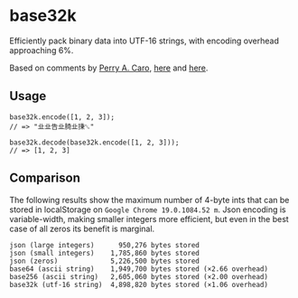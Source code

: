 base32k
=======

Efficiently pack binary data into UTF-16 strings, with encoding overhead
approaching 6%.

Based on comments by [Perry A. Caro](mailto:caro@adobe.com),
[here](http://lists.xml.org/archives/xml-dev/200307/msg00505.html) and
[here](http://lists.xml.org/archives/xml-dev/200307/msg00507.html).

Usage
-----

    base32k.encode([1, 2, 3]);
    // => "㐀㐀告㐀䐀㐀㨀␆"

    base32k.decode(base32k.encode([1, 2, 3]));
    // => [1, 2, 3]

Comparison
----------
The following results show the maximum number of 4-byte ints that can be
stored in localStorage on `Google Chrome 19.0.1084.52 m`. Json encoding
is variable-width, making smaller integers more efficient, but even in
the best case of all zeros its benefit is marginal.

    json (large integers)      950,276 bytes stored
    json (small integers)    1,785,860 bytes stored
    json (zeros)             5,226,500 bytes stored
    base64 (ascii string)    1,949,700 bytes stored (×2.66 overhead)
    base256 (ascii string)   2,605,060 bytes stored (×2.00 overhead)
    base32k (utf-16 string)  4,898,820 bytes stored (×1.06 overhead)

